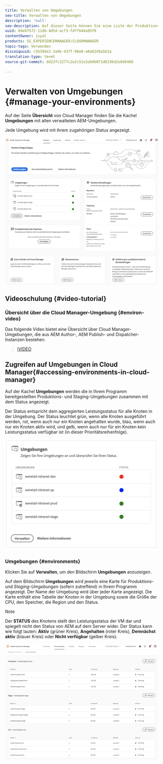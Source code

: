 ```yaml
---
title: Verwalten von Umgebungen
seo-title: Verwalten von Umgebungen
description: 'null'
seo-description: Auf dieser Seite können Sie eine Liste der Produktions- und Nicht-Produktionsumgebungen anzeigen, die zum Einrichten und Ausführen der CI/CD-Pipeline in Cloud Manager verwendet werden.
uuid: 04e67572-11db-4d5d-acf3-fd7f644a95f0
contentOwner: jsyal
products: SG_EXPERIENCEMANAGER/CLOUDMANAGER
topic-tags: Verwenden
discoiquuid: c5b39de2-3a9b-437f-98e8-e6e6249a5b3a
translation-type: tm+mt
source-git-commit: dd23fc2277c2e2c51e3ab9b071d6336d2e0d6488

---
```



# Verwalten von Umgebungen {#manage-your-environments}

Auf der Seite **Übersicht** von Cloud Manager finden Sie die Kachel **Umgebungen** mit allen verwalteten AEM-Umgebungen.

Jede Umgebung wird mit ihrem zugehörigen Status angezeigt.

![](assets/Manage_Environments1.png)

## Videoschulung {#video-tutorial}

### Übersicht über die Cloud Manager-Umgebung {#environ-video}

Das folgende Video bietet eine Übersicht über Cloud Manager-Umgebungen, die aus AEM Author-, AEM Publish- und Dispatcher-Instanzen bestehen.

>[!VIDEO](https://video.tv.adobe.com/v/26318/?captions=ger)

## Zugreifen auf Umgebungen in Cloud Manager{#accessing-environments-in-cloud-manager}

Auf der Kachel **Umgebungen** werden die in Ihrem Programm bereitgestellten Produktions- und Staging-Umgebungen zusammen mit dem Status angezeigt.

Der Status entspricht dem aggregierten Leistungsstatus für alle Knoten in der Umgebung. Der Status leuchtet grün, wenn alle Knoten ausgeführt werden, rot, wenn auch nur ein Knoten angehalten wurde, blau, wenn auch nur ein Knoten aktiv wird, und gelb, wenn auch nur für ein Knoten kein Leistungsstatus verfügbar ist (in dieser Prioritätsreihenfolge).

![](assets/manage_environments-screen2.png)

### Umgebungen {#environments}

Klicken Sie auf **Verwalten**, um den Bildschirm **Umgebungen** anzuzeigen.

Auf dem Bildschirm **Umgebungen** wird jeweils eine Karte für *Produktions-* und *Staging-Umgebungen* (sofern zutreffend) in Ihrem Programm angezeigt. Der Name der Umgebung wird über jeder Karte angezeigt. Die Karte enthält eine Tabelle der Knoten in der Umgebung sowie die Größe der CPU, den Speicher, die Region und den Status.

>[!NOTE]
>
>Der **STATUS** des Knotens stellt den Leistungsstatus der VM dar und spiegelt nicht den Status von AEM auf dem Server wider. Der Status kann wie folgt lauten: **Aktiv** (grüner Kreis), **Angehalten** (roter Kreis), **Demnächst aktiv** (blauer Kreis) oder **Nicht verfügbar** (gelber Kreis).

![](assets/Manage_Environments2.png)

